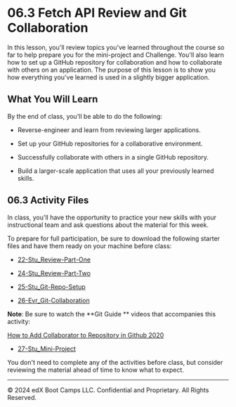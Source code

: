 # 06.3 Fetch API Review and Git Collaboration
In this lesson, you'll review topics you've learned throughout the course so far to help prepare you for the mini-project and Challenge. You'll also learn how to set up a GitHub repository for collaboration and how to collaborate with others on an application. The purpose of this lesson is to show you how everything you've learned is used in a slightly bigger application.

## What You Will Learn
By the end of class, you'll be able to do the following:

* Reverse-engineer and learn from reviewing larger applications.

* Set up your GitHub repositories for a collaborative environment.

* Successfully collaborate with others in a single GitHub repository.

* Build a larger-scale application that uses all your previously learned skills.

## 06.3 Activity Files
In class, you'll have the opportunity to practice your new skills with your instructional team and ask questions about the material for this week.

To prepare for full participation, be sure to download the following starter files and have them ready on your machine before class:

* [22-Stu_Review-Part-One](https://static.fullstack-bootcamp.com/lesson-files/06-Server-Side-APIs/22-Stu_Review-Part-One.zip)

* [24-Stu_Review-Part-Two](https://static.fullstack-bootcamp.com/lesson-files/06-Server-Side-APIs/24-Stu_Review-Part-Two.zip)

* [25-Stu_Git-Repo-Setup](https://static.fullstack-bootcamp.com/lesson-files/06-Server-Side-APIs/25-Stu_Git-Repo-Setup.zip)

* [26-Evr_Git-Collaboration](https://static.fullstack-bootcamp.com/lesson-files/06-Server-Side-APIs/26-Evr_Git-Collaboration.zip)

**Note**: Be sure to watch the **Git Guide ** videos that accompanies this activity:

[How to Add Collaborator to Repository in Github 2020
](https://www.youtube.com/watch?v=p49LRx3hYI8)

* [27-Stu_Mini-Project](https://static.fullstack-bootcamp.com/lesson-files/06-Server-Side-APIs/27-Stu_Mini-Project.zip)

You don't need to complete any of the activities before class, but consider reviewing the material ahead of time to know what to expect.

---
© 2024 edX Boot Camps LLC. Confidential and Proprietary. All Rights Reserved.
